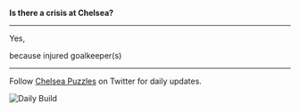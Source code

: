 
__Is there a crisis at Chelsea?__

---


Yes,

<!-- crisis_item starts -->
because injured goalkeeper(s)
<!-- crisis_item ends -->


--- 

Follow [Chelsea Puzzles](https://twitter.com/ChelseaPuzzles) on Twitter for daily updates.

![Daily Build](https://github.com/TheChelsOrg/is_there_a_crisis/workflows/Daily%20Build/badge.svg)
